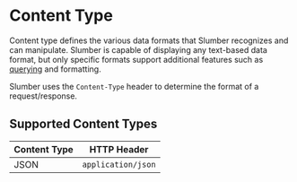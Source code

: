 # Content Type

Content type defines the various data formats that Slumber recognizes and can manipulate. Slumber is capable of displaying any text-based data format, but only specific formats support additional features such as [querying](../../user_guide/tui/filter_query.md) and formatting.

Slumber uses the `Content-Type` header to determine the format of a request/response.

## Supported Content Types

| Content Type | HTTP Header        |
| ------------ | ------------------ |
| JSON         | `application/json` |

